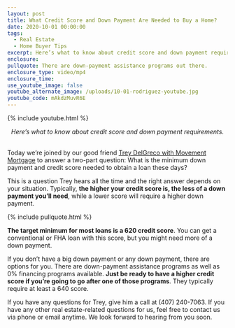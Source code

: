 ```yaml
---
layout: post
title: What Credit Score and Down Payment Are Needed to Buy a Home?
date: 2020-10-01 00:00:00
tags:
  - Real Estate
  - Home Buyer Tips
excerpt: Here’s what to know about credit score and down payment requirements.
enclosure:
pullquote: There are down-payment assistance programs out there.
enclosure_type: video/mp4
enclosure_time:
use_youtube_image: false
youtube_alternate_image: /uploads/10-01-rodriguez-youtube.jpg
youtube_code: mAkdzMuvR6E
---
```


{% include youtube.html %}

<center><em>Here&rsquo;s what to know about credit score and down payment requirements.</em></center>

<br>Today we’re joined by our good friend <u><a target="_blank" rel="noopener" href="https://movement.com/lo/trey-delgreco/">Trey DelGreco with Movement Mortgage</a></u> to answer a two-part question: What is the minimum down payment and credit score needed to obtain a loan these days?

This is a question Trey hears all the time and the right answer depends on your situation. Typically, **the higher your credit score is, the less of a down payment you’ll need**, while a lower score will require a higher down payment.

{% include pullquote.html %}

**The target minimum for most loans is a 620 credit score**. You can get a conventional or FHA loan with this score, but you might need more of a down payment.

If you don’t have a big down payment or any down payment, there are options for you. There are down-payment assistance programs as well as 0% financing programs available. **Just be ready to have a higher credit score if you’re going to go after one of those programs**. They typically require at least a 640 score.

If you have any questions for Trey, give him a call at (407) 240-7063. If you have any other real estate-related questions for us, feel free to contact us via phone or email anytime. We look forward to hearing from you soon.